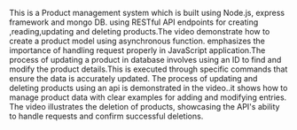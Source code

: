 This is a Product management system which is built using Node.js, express framework and
mongo DB.
using RESTful API endpoints for creating ,reading,updating and deleting products.The video
demonstrate how to create a product model using asynchronous function.
emphasizes the importance of handling request properly in JavaScript application.The process
of updating a product in database involves using an ID to find and modify the product
details.This is executed through specific commands that ensure the data is accurately updated.
The process of updating and deleting products using an api is demonstrated in the video..it
shows how to manage product data with clear examples for adding and modifying entries.
The video illustrates the deletion of products, showcasing the API's ability to handle requests and
confirm successful deletions.
